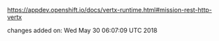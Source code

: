 https://appdev.openshift.io/docs/vertx-runtime.html#mission-rest-http-vertx

changes added on: Wed May 30 06:07:09 UTC 2018
